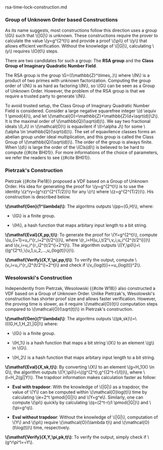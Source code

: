 rsa-time-lock-construction.md
### Group of Unknown Order based Constructions

As its name suggests, most constructions follow this direction uses a group \\(G\\) such that \\(|G|\\) is unknown. These constructions require the prover to calculate the value \\(y=g^{2^t}\\) and provide a proof \\(\pi\\) of \\(y\\) that allows efficient verification. Without the knowledge of \\(|G|\\), calculating \\(y\\) requires \\(O(t)\\) steps.

There are two candidates for such a group: The **RSA group** and the **Class Group of Imaginary Quadratic Number Field**.

The RSA group is the group \\G=((\mathbb{Z}^\times,.)\\) where \\(N\\) is a product of two primes with unknown factorization. Computing the group order of \\(N\\) is as hard as factoring \\(N\\), so \\(G\\) can be seen as a Group of Unknown Order. However, the problem of the RSA group is that we require a trusted party to generate \\(N\\).

To avoid trusted setup, the Class Group of Imaginary Quadratic Number Field is considered.  Consider a large negative squarefree integer \\(d \equiv 1 \pmod{4}\\), and let \\(\mathcal{O}=\mathbb{Z}+\mathbb{Z}(d+\sqrt(d))\2\\). It is the maximal order of \\(\mathbb{Q}(\sqrt(d))\\). We say two fractional ideals \\(I,J\\) in \\(\mathcal{O}\\) is equavilent if \\(I=\alpha J\\) for some \\(\alpha \in \mathbb{Q}(\sqrt(d))\\). The set of equavilence classes forms an abelian group under ideal multiplication, and this group is called the Class Group of \\(\mathbb{Q}(\sqrt(d))\\). The order of the group is always finite. When \\(d\\) is large the order of the \\(Cls(d)\\)  is believed to be hard to compute {{#cite BH01}}. For more informations of the choice of parameters, we refer the readers to see {{#cite BH01}}.

### Pietrzak's Construction

Pietrzak {{#cite Pie18}} proposed a VDF based on a Group of Unknown Order. His idea for generating the proof for \\(y=g^{2^t}\\) is to use the identity \\(z^ry=(g^rz)^{2^{T/2}}\\) for any \\(r\\) where \\(z=g^{2^{T/2}}\\). His construction is described below.

**\\(\mathsf{Gen}(1^\lambda)\\)**: The algoritms outputs  \\(pp=(G,H)\\), where: 

- \\(G\\) is a finite group.  

- \\(H\\), a hash function that maps arbitary input length to a bit string.

**\\(\mathsf{Eval}(X,pp,t)\\)**: To generate the proof for \\(Y=g^{2^t}\\), compute \\(u_{i+1}=u_i^{r_i+2^{t/2^i}}\\), where \\(r_i=H(u_i,t/2^i,v_i,u_i^{2^{t/2^i}})\\) and \\(v_i=u_i^{r_i2^{t/2^i}+2^t}\\). The algorithm outputs \\((Y,\pi)\\)=\\((g^{2^t},\\{u_1,u_2,...,u_{log(t)}\\})\\).

**\\(\mathsf{Verify}(X,Y,\pi,pp,t)\\)**: To verify the output, compute \\(v_i=u_i^{r_i2^{t/2^i}+2^t}\\) and check if \\(v_{log(t)}==u_{log(t)}^2\\). 

### Wesolowski's Construction

Independently from Pietrzak, Wesolowski {{#cite W18}} also constructed a VDF based on a Group of Unknown Order. Unlike Pietrzak's, Wesolowski's construction has shorter proof size and allows faster verification. However, the proving time is slower, as it require \\(\mathcal{O}(t)\\)  computation steps compared to \\(\mathcal{O}(\sqrt(t))\\) in Pietrzak's construction.

**\\(\mathsf{Gen}(1^\lambda)\\)**: The algoritms outputs \\((pk,sk)\\)=\\(((G,H_1,H_2),|G|)\\) where:  

- \\(G\\) is a finite group. 

- \\(H_1\\) is a hash function that maps a bit string \\(X\\) to an element \\(g\\) in \\(G\\).

- \\(H_2\\) is a hash function that maps arbitary input length to a bit string.

**\\(\mathsf{Eval}(X,sk,t)\\)**: By converting \\(X\\) to an element \\(g=H_1(X) \in G\\), the algorithm outputs \\((Y,\pi)\\)=\\((g^{2^t},g^{(2^t-r)/l})\\), where \\(l=H_2(g||Y)\\). The trapdoor information makes calculation faster as follow: 

- **Eval with trapdoor**: With the knowledge of \\(|G|\\) as a trapdoor, the value of \\(Y\\) can be computed within \\(\mathcal{O}log(t)\\) time by calculating \\(e=2^t \pmod{|G|}\\) and \\(Y=g^e\\). Similarly, one can compute \\(\pi\\) quickly by calculating \\(q=(2^t-r)/l \pmod{|G|}\\) and \\(\pi=g^q\\).

- **Eval without trapdoor**: Without the knowledge of \\(|G|\\), computation of \\(Y\\) and \\(\pi\\) require \\(\mathcal{O}(\lambda t)\\) and \\(\mathcal{O}(t\log(t))\\) time, respectively.  

**\\(\mathsf{Verify}(X,Y,\pi,pk,t)\\)**: To verify the output, simply check if \\(g^r\pi^l==Y\\). 
